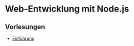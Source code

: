 # Web-Entwicklung mit Node.js

## Vorlesungen

- [Einführung](http://hsa-nodejs-workshop.github.io/nodejs-workshop/lectures/einfuehrung)
